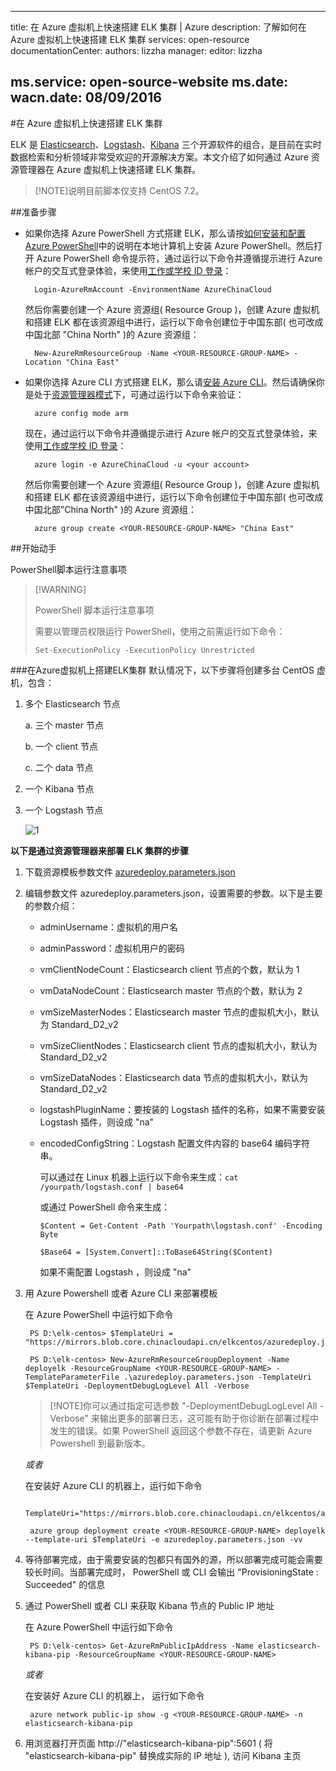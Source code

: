 
---
title: 在 Azure 虚拟机上快速搭建 ELK 集群 | Azure 
description: 了解如何在 Azure 虚拟机上快速搭建 ELK 集群
services: open-resource
documentationCenter: 
authors: lizzha
manager: 
editor: lizzha

ms.service: open-source-website
ms.date: 
wacn.date: 08/09/2016
---

#在 Azure 虚拟机上快速搭建 ELK 集群

ELK 是 [Elasticsearch](https://www.elastic.co/products/elasticsearch)、[Logstash](https://www.elastic.co/products/logstash)、[Kibana](https://www.elastic.co/products/kibana) 三个开源软件的组合，是目前在实时数据检索和分析领域非常受欢迎的开源解决方案。本文介绍了如何通过 Azure 资源管理器在 Azure 虚拟机上快速搭建 ELK 集群。 
>[!NOTE]说明目前脚本仅支持 CentOS 7.2。

##准备步骤 

- 如果你选择 Azure PowerShell 方式搭建 ELK，那么请按[如何安装和配置 Azure PowerShell](./powershell-install-configure.md)中的说明在本地计算机上安装 Azure PowerShell。然后打开 Azure PowerShell 命令提示符，通过运行以下命令并遵循提示进行 Azure 帐户的交互式登录体验，来使用[工作或学校 ID 登录](./xplat-cli-connect.md)：    

        Login-AzureRmAccount -EnvironmentName AzureChinaCloud

    然后你需要创建一个 Azure 资源组( Resource Group )，创建 Azure 虚拟机和搭建 ELK 都在该资源组中进行，运行以下命令创建位于中国东部( 也可改成中国北部 "China North" )的 Azure 资源组：

        New-AzureRmResourceGroup -Name <YOUR-RESOURCE-GROUP-NAME> -Location "China East"

- 如果你选择 Azure CLI 方式搭建 ELK，那么请[安装 Azure CLI](./xplat-cli-install.md)。然后请确保你是处于[资源管理器模式](./azure-resource-manager/resource-manager-deployment-model.md)下，可通过运行以下命令来验证：
        
        azure config mode arm

    现在，通过运行以下命令并遵循提示进行 Azure 帐户的交互式登录体验，来使用[工作或学校 ID 登录](./xplat-cli-connect.md)： 
 
        azure login -e AzureChinaCloud -u <your account>

    然后你需要创建一个 Azure 资源组( Resource Group )，创建 Azure 虚拟机和搭建 ELK 都在该资源组中进行，运行以下命令创建位于中国东部( 也可改成中国北部"China North" )的 Azure 资源组：  

        azure group create <YOUR-RESOURCE-GROUP-NAME> "China East"

##开始动手

PowerShell脚本运行注意事项
>[!WARNING]<p>PowerShell 脚本运行注意事项  </p><p>需要以管理员权限运行 PowerShell，使用之前需运行如下命令： </p><p>
`Set-ExecutionPolicy -ExecutionPolicy Unrestricted `</p> 

###在Azure虚拟机上搭建ELK集群
默认情况下，以下步骤将创建多台 CentOS 虚机，包含：

1. 多个 Elasticsearch 节点

    a. 三个 master 节点

    b. 一个 client 节点

    c. 二个 data 节点

2. 一个 Kibana 节点

3. 一个 Logstash 节点

    ![1](./media/open-source-azure-virtual-machines-create-elk-cluster/1.png) 

**以下是通过资源管理器来部署 ELK 集群的步骤**

1. 下载资源模板参数文件 [azuredeploy.parameters.json](https://mirrors.blob.core.chinacloudapi.cn/elkcentos/azuredeploy.parameters.json)

2. 编辑参数文件 azuredeploy.parameters.json，设置需要的参数。以下是主要的参数介绍： 

    - adminUsername：虚拟机的用户名 

    - adminPassword：虚拟机用户的密码 

    - vmClientNodeCount：Elasticsearch client 节点的个数，默认为 1 

    - vmDataNodeCount：Elasticsearch master 节点的个数，默认为 2 

    - vmSizeMasterNodes：Elasticsearch master 节点的虚拟机大小，默认为 Standard_D2_v2 

    - vmSizeClientNodes：Elasticsearch client 节点的虚拟机大小，默认为 Standard_D2_v2 

    - vmSizeDataNodes：Elasticsearch data 节点的虚拟机大小，默认为 Standard_D2_v2 

    - logstashPluginName：要按装的 Logstash 插件的名称，如果不需要安装 Logstash 插件，则设成 "na" 

    - encodedConfigString：Logstash 配置文件内容的 base64 编码字符串。 

        可以通过在 Linux 机器上运行以下命令来生成：`cat /yourpath/logstash.conf | base64 `

        或通过 PowerShell 命令来生成： 

        `$Content = Get-Content -Path 'Yourpath\logstash.conf' -Encoding Byte `

        `$Base64 = [System.Convert]::ToBase64String($Content) `

        如果不需配置 Logstash ，则设成 "na"

3. 用 Azure Powershell 或者 Azure CLI 来部署模板 

    在 Azure PowerShell 中运行如下命令

        PS D:\elk-centos> $TemplateUri = "https://mirrors.blob.core.chinacloudapi.cn/elkcentos/azuredeploy.json" 

        PS D:\elk-centos> New-AzureRmResourceGroupDeployment -Name deployelk -ResourceGroupName <YOUR-RESOURCE-GROUP-NAME> -TemplateParameterFile .\azuredeploy.parameters.json -TemplateUri $TemplateUri -DeploymentDebugLogLevel All -Verbose 

    >[!NOTE]你可以通过指定可选参数 "-DeploymentDebugLogLevel All -Verbose" 来输出更多的部署日志，这可能有助于你诊断在部署过程中发生的错误。如果 PowerShell 返回这个参数不存在，请更新 Azure Powershell 到最新版本。   

    *或者*
   
    在安装好 Azure CLI 的机器上，运行如下命令

        TemplateUri="https://mirrors.blob.core.chinacloudapi.cn/elkcentos/azuredeploy.json" 

        azure group deployment create <YOUR-RESOURCE-GROUP-NAME> deployelk --template-uri $TemplateUri -e azuredeploy.parameters.json -vv

4. 等待部署完成，由于需要安装的包都只有国外的源，所以部署完成可能会需要较长时间。当部署完成时， PowerShell 或 CLI 会输出 "ProvisioningState : Succeeded" 的信息

5. 通过 PowerShell 或者 CLI 来获取 Kibana 节点的 Public IP 地址

    在 Azure PowerShell 中运行如下命令

        PS D:\elk-centos> Get-AzureRmPublicIpAddress -Name elasticsearch-kibana-pip -ResourceGroupName <YOUR-RESOURCE-GROUP-NAME> 

    *或者*

    在安装好 Azure CLI 的机器上， 运行如下命令

        azure network public-ip show -g <YOUR-RESOURCE-GROUP-NAME> -n elasticsearch-kibana-pip 

6. 用浏览器打开页面 http://"elasticsearch-kibana-pip":5601 ( 将 "elasticsearch-kibana-pip" 替换成实际的 IP 地址 ), 访问 Kibana 主页